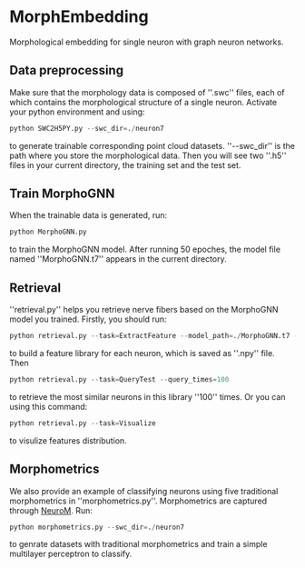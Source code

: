 # MorphEmbedding
Morphological embedding for single neuron with graph neuron networks.
## Data preprocessing
Make sure that the morphology data is composed of ''.swc'' files, each of which contains the morphological structure of a single neuron. Activate your python environment and using:
```python
python SWC2H5PY.py --swc_dir=./neuron7
```
to generate trainable corresponding point cloud datasets. ''--swc_dir'' is the path where you store the morphological data. Then you will see two ''.h5'' files in your current directory, the training set and the test set.
## Train MorphoGNN
When the trainable data is generated, run:
```python
python MorphoGNN.py
```
to train the MorphoGNN model. After running 50 epoches, the model file named ''MorphoGNN.t7'' appears in the current directory.
## Retrieval
''retrieval.py'' helps you retrieve nerve fibers based on the MorphoGNN model you trained. Firstly, you should run:
```python
python retrieval.py --task=ExtractFeature --model_path=./MorphoGNN.t7 --swc_dir=./neuron7
```
to build a feature library for each neuron, which is saved as ''.npy'' file. Then 
```python
python retrieval.py --task=QueryTest --query_times=100
```
to retrieve the most similar neurons in this library ''100'' times. Or you can using this command:
```python
python retrieval.py --task=Visualize
```
to visulize features distribution.
## Morphometrics
We also provide an example of classifying neurons using five traditional morphometrics in ''morphometrics.py''. Morphometrics are captured through [NeuroM](https://github.com/BlueBrain/NeuroM). Run:
```python
python morphometrics.py --swc_dir=./neuron7
```
to genrate datasets with traditional morphometrics and train a simple multilayer perceptron to classify.
